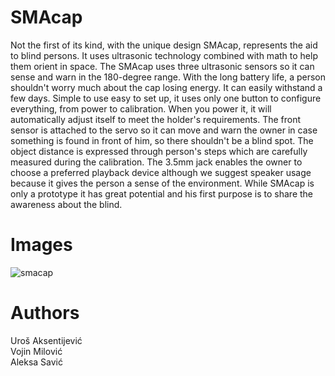 # SMAcap
Not the first of its kind, with the unique design SMAcap, represents the aid to blind persons. It uses ultrasonic technology combined with math to help them orient in space. The SMAcap uses three ultrasonic sensors so it can sense and warn in the 180-degree range. With the long battery life, a person shouldn't worry much about the cap losing energy. It can easily withstand a few days. Simple to use easy to set up, it uses only one button to configure everything, from power to calibration. When you power it, it will automatically adjust itself to meet the holder's requirements. The front sensor is attached to the servo so it can move and warn the owner in case something is found in front of him, so there shouldn't be a blind spot. The object distance is expressed through person's steps which are carefully measured during the calibration. The 3.5mm jack enables the owner to choose a preferred playback device although we suggest speaker usage because it gives the person a sense of the environment.  While SMAcap is only a prototype it has great potential and his first purpose is to share the awareness about the blind.

# Images
![smacap](https://i.imgur.com/3sH7nSk.jpg)

# Authors
Uroš Aksentijević  
Vojin Milović  
Aleksa Savić  
